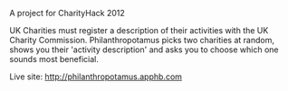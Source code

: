 A project for CharityHack 2012

UK Charities must register a description of their activities with the UK Charity Commission. Philanthropotamus picks two charities at random, shows you their 'activity description' and asks you to choose which one sounds most beneficial.

Live site: http://philanthropotamus.apphb.com
